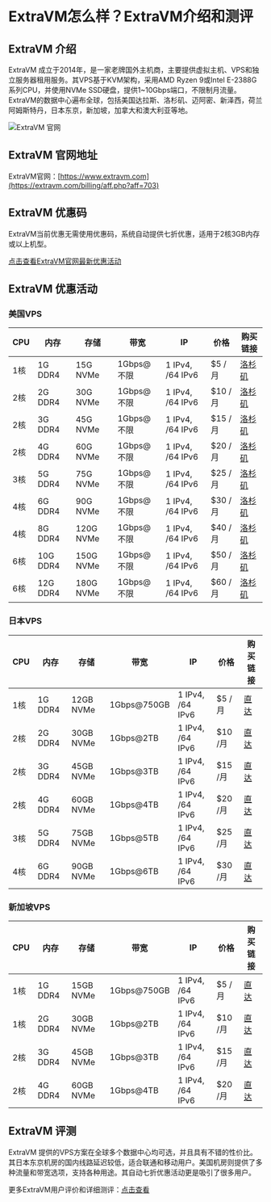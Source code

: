 # ExtraVM怎么样？ExtraVM介绍和测评

## ExtraVM 介绍

ExtraVM 成立于2014年，是一家老牌国外主机商，主要提供虚拟主机、VPS和独立服务器租用服务。其VPS基于KVM架构，采用AMD Ryzen 9或Intel E-2388G系列CPU，并使用NVMe SSD硬盘，提供1~10Gbps端口，不限制月流量。ExtraVM的数据中心遍布全球，包括美国达拉斯、洛杉矶、迈阿密、新泽西，荷兰阿姆斯特丹，日本东京，新加坡，加拿大和澳大利亚等地。

![ExtraVM 官网](https://github.com/user-attachments/assets/81c9fffc-7444-4ad9-96f7-2059256173a2)

## ExtraVM 官网地址

ExtraVM官网：[https://www.extravm.com](https://extravm.com/billing/aff.php?aff=703)

## ExtraVM 优惠码

ExtraVM当前优惠无需使用优惠码，系统自动提供七折优惠，适用于2核3GB内存或以上机型。

[点击查看ExtraVM官网最新优惠活动](https://extravm.com/billing/aff.php?aff=703)

## ExtraVM 优惠活动

### 美国VPS

| CPU  | 内存       | 存储       | 带宽         | IP               | 价格       | 购买链接                                                                                                                                         |
|------|------------|------------|--------------|------------------|------------|--------------------------------------------------------------------------------------------------------------------------------------------------|
| 1核  | 1G DDR4    | 15G NVMe   | 1Gbps@不限   | 1 IPv4, /64 IPv6 | $5 /月     | [洛杉矶](https://extravm.com/billing/aff.php?aff=703&pid=318) | [达拉斯](https://extravm.com/billing/aff.php?aff=703&pid=390) | [迈阿密](https://extravm.com/billing/aff.php?aff=703&pid=376) | [新泽西](https://extravm.com/billing/aff.php?aff=703&pid=413) |
| 2核  | 2G DDR4    | 30G NVMe   | 1Gbps@不限   | 1 IPv4, /64 IPv6 | $10 /月    | [洛杉矶](https://extravm.com/billing/aff.php?aff=703&pid=319) | [达拉斯](https://extravm.com/billing/aff.php?aff=703&pid=394) | [迈阿密](https://extravm.com/billing/aff.php?aff=703&pid=377) | [新泽西](https://extravm.com/billing/aff.php?aff=703&pid=414) |
| 2核  | 3G DDR4    | 45G NVMe   | 1Gbps@不限   | 1 IPv4, /64 IPv6 | $15 /月    | [洛杉矶](https://extravm.com/billing/aff.php?aff=703&pid=320) | [达拉斯](https://extravm.com/billing/aff.php?aff=703&pid=395) | [迈阿密](https://extravm.com/billing/aff.php?aff=703&pid=378) | [新泽西](https://extravm.com/billing/aff.php?aff=703&pid=415) |
| 2核  | 4G DDR4    | 60G NVMe   | 1Gbps@不限   | 1 IPv4, /64 IPv6 | $20 /月    | [洛杉矶](https://extravm.com/billing/aff.php?aff=703&pid=321) | [达拉斯](https://extravm.com/billing/aff.php?aff=703&pid=396) | [迈阿密](https://extravm.com/billing/aff.php?aff=703&pid=379) | [新泽西](https://extravm.com/billing/aff.php?aff=703&pid=416) |
| 3核  | 5G DDR4    | 75G NVMe   | 1Gbps@不限   | 1 IPv4, /64 IPv6 | $25 /月    | [洛杉矶](https://extravm.com/billing/aff.php?aff=703&pid=322) | [达拉斯](https://extravm.com/billing/aff.php?aff=703&pid=397) | [迈阿密](https://extravm.com/billing/aff.php?aff=703&pid=381) | [新泽西](https://extravm.com/billing/aff.php?aff=703&pid=417) |
| 4核  | 6G DDR4    | 90G NVMe   | 1Gbps@不限   | 1 IPv4, /64 IPv6 | $30 /月    | [洛杉矶](https://extravm.com/billing/aff.php?aff=703&pid=323) | [达拉斯](https://extravm.com/billing/aff.php?aff=703&pid=398) | [迈阿密](https://extravm.com/billing/aff.php?aff=703&pid=382) | [新泽西](https://extravm.com/billing/aff.php?aff=703&pid=421) |
| 4核  | 8G DDR4    | 120G NVMe  | 1Gbps@不限   | 1 IPv4, /64 IPv6 | $40 /月    | [洛杉矶](https://extravm.com/billing/aff.php?aff=703&pid=324) | [达拉斯](https://extravm.com/billing/aff.php?aff=703&pid=399) | [迈阿密](https://extravm.com/billing/aff.php?aff=703&pid=383) | [新泽西](https://extravm.com/billing/aff.php?aff=703&pid=422) |
| 6核  | 10G DDR4   | 150G NVMe  | 1Gbps@不限   | 1 IPv4, /64 IPv6 | $50 /月    | [洛杉矶](https://extravm.com/billing/aff.php?aff=703&pid=325) | [达拉斯](https://extravm.com/billing/aff.php?aff=703&pid=400) | [迈阿密](https://extravm.com/billing/aff.php?aff=703&pid=384) | [新泽西](https://extravm.com/billing/aff.php?aff=703&pid=423) |
| 6核  | 12G DDR4   | 180G NVMe  | 1Gbps@不限   | 1 IPv4, /64 IPv6 | $60 /月    | [洛杉矶](https://extravm.com/billing/aff.php?aff=703&pid=326) | [达拉斯](https://extravm.com/billing/aff.php?aff=703&pid=411) | [迈阿密](https://extravm.com/billing/aff.php?aff=703&pid=385) | [新泽西](https://extravm.com/billing/aff.php?aff=703&pid=425) |

### 日本VPS

| CPU  | 内存       | 存储       | 带宽          | IP               | 价格       | 购买链接                                                             |
|------|------------|------------|---------------|------------------|------------|----------------------------------------------------------------------|
| 1核  | 1G DDR4    | 12GB NVMe  | 1Gbps@750GB   | 1 IPv4, /64 IPv6 | $5 /月     | [直达](https://extravm.com/billing/aff.php?aff=703&pid=348)          |
| 2核  | 2G DDR4    | 30GB NVMe  | 1Gbps@2TB     | 1 IPv4, /64 IPv6 | $10 /月    | [直达](https://extravm.com/billing/aff.php?aff=703&pid=349)          |
| 2核  | 3G DDR4    | 45GB NVMe  | 1Gbps@3TB     | 1 IPv4, /64 IPv6 | $15 /月    | [直达](https://extravm.com/billing/aff.php?aff=703&pid=351)          |
| 2核  | 4G DDR4    | 60GB NVMe  | 1Gbps@4TB     | 1 IPv4, /64 IPv6 | $20 /月    | [直达](https://extravm.com/billing/aff.php?aff=703&pid=352)          |
| 3核  | 5G DDR4    | 75GB NVMe  | 1Gbps@5TB     | 1 IPv4, /64 IPv6 | $25 /月    | [直达](https://extravm.com/billing/aff.php?aff=703&pid=353)          |
| 4核  | 6G DDR4    | 90GB NVMe  | 1Gbps@6TB     | 1 IPv4, /64 IPv6 | $30 /月    | [直达](https://extravm.com/billing/aff.php?aff=703&pid=354)          |

### 新加坡VPS

| CPU  | 内存       | 存储       | 带宽          | IP               | 价格       | 购买链接                                                             |
|------|------------|------------|---------------|------------------|------------|----------------------------------------------------------------------|
| 1核  | 1G DDR4    | 15GB NVMe  | 1Gbps@750GB   | 1 IPv4, /64 IPv6 | $5 /月     | [直达](https://extravm.com/billing/aff.php?aff=703&pid=432)          |
| 1核  | 2G DDR4    | 30GB NVMe  | 1Gbps@2TB     | 1 IPv4, /64 IPv6 | $10 /月    | [直达](https://extravm.com/billing/aff.php?aff=703&pid=433)          |
| 2核  | 3G DDR4    | 45GB NVMe  | 1Gbps@3TB     | 1 IPv4, /64 IPv6 | $15 /月    | [直达](https://extravm.com/billing/aff.php?aff=703&pid=434)          |
| 2核  | 4G DDR4    | 60GB NVMe  | 1Gbps@4TB     | 1 IPv4, /64 IPv6 | $20 /月    | [直达](https://extravm.com/billing/aff.php?aff=703&pid=435)          |

## ExtraVM 评测

ExtraVM 提供的VPS方案在全球多个数据中心均可选，并且具有不错的性价比。其日本东京机房的国内线路延迟较低，适合联通和移动用户。美国机房则提供了多种流量和带宽选项，支持各种用途。其自动七折优惠活动更是吸引了很多用户。

更多ExtraVM用户评价和详细测评：[点击查看](https://extravm.com/billing/aff.php?aff=703)
